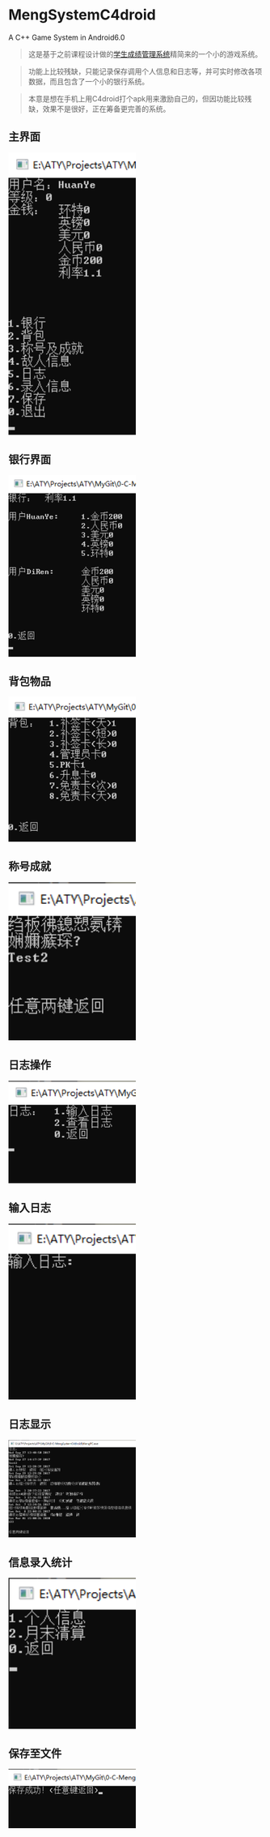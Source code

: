 # MengSystemC4droid
A C++ Game System in Android6.0

>这是基于之前课程设计做的[学生成绩管理系统](https://github.com/AaronTYin/O-C-StuInfoManagerA1)精简来的一个小的游戏系统。

>功能上比较残缺，只能记录保存调用个人信息和日志等，并可实时修改各项数据，而且包含了一个小的银行系统。

>本意是想在手机上用C4droid打个apk用来激励自己的，但因功能比较残缺，效果不是很好，正在筹备更完善的系统。


## 主界面
<img src="https://github.com/AaronTYin/0-C-MengSystemC4droid/blob/master/Img/%E4%B8%BB%E7%95%8C%E9%9D%A2.png" width=50%></img>
## 银行界面
<img src="https://github.com/AaronTYin/0-C-MengSystemC4droid/blob/master/Img/%E9%93%B6%E8%A1%8C%E7%95%8C%E9%9D%A2.png" width=50%></img>
## 背包物品
<img src="https://github.com/AaronTYin/0-C-MengSystemC4droid/blob/master/Img/%E8%83%8C%E5%8C%85%E7%89%A9%E5%93%81.png" width=50%></img>
## 称号成就
<img src="https://github.com/AaronTYin/0-C-MengSystemC4droid/blob/master/Img/%E7%A7%B0%E5%8F%B7%E6%88%90%E5%B0%B1.png" width=50%></img>
## 日志操作
<img src="https://github.com/AaronTYin/0-C-MengSystemC4droid/blob/master/Img/%E6%97%A5%E5%BF%97%E6%93%8D%E4%BD%9C.png" width=50%></img>
## 输入日志
<img src="https://github.com/AaronTYin/0-C-MengSystemC4droid/blob/master/Img/%E8%BE%93%E5%85%A5%E6%97%A5%E5%BF%97.png" width=50%></img>
## 日志显示
<img src="https://github.com/AaronTYin/0-C-MengSystemC4droid/blob/master/Img/%E6%97%A5%E5%BF%97%E6%98%BE%E7%A4%BA.png" width=50%></img>
## 信息录入统计
<img src="https://github.com/AaronTYin/0-C-MengSystemC4droid/blob/master/Img/%E4%BF%A1%E6%81%AF%E5%BD%95%E5%85%A5%E7%BB%9F%E8%AE%A1.png" width=50%></img>
## 保存至文件
<img src="https://github.com/AaronTYin/0-C-MengSystemC4droid/blob/master/Img/%E4%BF%9D%E5%AD%98%E8%87%B3%E6%96%87%E4%BB%B6.png" width=50%></img>
